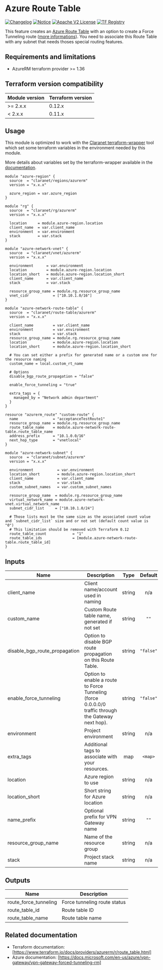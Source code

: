 # Azure Route Table
[![Changelog](https://img.shields.io/badge/changelog-release-green.svg)](CHANGELOG.md) [![Notice](https://img.shields.io/badge/notice-copyright-yellow.svg)](NOTICE) [![Apache V2 License](https://img.shields.io/badge/license-Apache%20V2-orange.svg)](LICENSE) [![TF Registry](https://img.shields.io/badge/terraform-registry-blue.svg)](https://registry.terraform.io/modules/claranet/route-table/azurerm/)

This feature creates an [Azure Route Table](https://docs.microsoft.com/en-us/azure/virtual-network/manage-route-table) 
with an option to create a Force Tunneling route ([more informations](https://docs.microsoft.com/en-us/azure/vpn-gateway/vpn-gateway-forced-tunneling-rm)).
You need to associate this Route Table with any subnet that needs thoses special routing features.

## Requirements and limitations
 * AzureRM terraform provider >= 1.36
 
## Terraform version compatibility

| Module version | Terraform version |
|----------------|-------------------|
| >= 2.x.x       | 0.12.x            |
| < 2.x.x        | 0.11.x            |

## Usage
This module is optimized to work with the [Claranet terraform-wrapper](https://github.com/claranet/terraform-wrapper) tool which set some terraform variables in the environment needed by this module.
 
More details about variables set by the terraform-wrapper available in the [documentation](https://github.com/claranet/terraform-wrapper#environment).

```hcl
module "azure-region" {
  source  = "claranet/regions/azurerm"
  version = "x.x.x"

  azure_region = var.azure_region
}

module "rg" {
  source  = "claranet/rg/azurerm"
  version = "x.x.x"

  location     = module.azure-region.location
  client_name  = var.client_name
  environment  = var.environment
  stack        = var.stack
}

module "azure-network-vnet" {
  source  = "claranet/vnet/azurerm"
  version = "x.x.x"

  environment      = var.environment
  location         = module.azure-region.location
  location_short   = module.azure-region.location_short
  client_name      = var.client_name
  stack            = var.stack

  resource_group_name = module.rg.resource_group_name
  vnet_cidr           = ["10.10.1.0/16"]
}

module "azure-network-route-table" {
  source  = "claranet/route-table/azurerm"
  version = "x.x.x"

  client_name         = var.client_name
  environment         = var.environment
  stack               = var.stack
  resource_group_name = module.rg.resource_group_name
  location            = module.azure-region.location
  location_short      = module.azure-region.location_short

  # You can set either a prefix for generated name or a custom one for the resource naming
  custom_name = local.custom_rt_name

  # Options
  disable_bgp_route_propagation = "false"

  enable_force_tunneling = "true"

  extra_tags = {
    managed_by = "Network admin department"
  }
}

resource "azurerm_route" "custom-route" {
  name                = "acceptanceTestRoute1"
  resource_group_name = module.rg.resource_group_name
  route_table_name    = module.azure-network-route-table.route_table_name
  address_prefix      = "10.1.0.0/16"
  next_hop_type       = "vnetlocal"
}

module "azure-network-subnet" {
  source  = "claranet/subnet/azurerm"
  version = "x.x.x"

  environment           = var.environment
  location_short        = module.azure-region.location_short
  client_name           = var.client_name
  stack                 = var.stack
  custom_subnet_names   = var.custom_subnet_names

  resource_group_name  = module.rg.resource_group_name
  virtual_network_name = module.azure-network-vnet.virtual_network_name
  subnet_cidr_list     = ["10.10.1.0/24"]

  # Those lists must be the same size as the associated count value and `subnet_cidr_list` size and or not set (default count value is "0")
  # This limitation should be removed with Terraform 0.12
  route_table_count            = "1"
  route_table_ids              = [module.azure-network-route-table.route_table_id]
}

```

## Inputs

| Name | Description | Type | Default | Required |
|------|-------------|:----:|:-----:|:-----:|
| client\_name | Client name/account used in naming | string | n/a | yes |
| custom\_name | Custom Route table name, generated if not set | string | `""` | no |
| disable\_bgp\_route\_propagation | Option to disable BGP route propagation on this Route Table. | string | `"false"` | no |
| enable\_force\_tunneling | Option to enable a route to Force Tunneling (force 0.0.0.0/0 traffic through the Gateway next hop). | string | `"false"` | no |
| environment | Project environment | string | n/a | yes |
| extra\_tags | Additional tags to associate with your resources. | map | `<map>` | no |
| location | Azure region to use | string | n/a | yes |
| location\_short | Short string for Azure location | string | n/a | yes |
| name\_prefix | Optional prefix for VPN Gateway name | string | `""` | no |
| resource\_group\_name | Name of the resource group | string | n/a | yes |
| stack | Project stack name | string | n/a | yes |

## Outputs

| Name | Description |
|------|-------------|
| route\_force\_tunneling | Force tunneling route status |
| route\_table\_id | Route table ID |
| route\_table\_name | Route table name |

## Related documentation

- Terraform documentation: [https://www.terraform.io/docs/providers/azurerm/r/route_table.html]
- Azure documentation: [https://docs.microsoft.com/en-us/azure/vpn-gateway/vpn-gateway-forced-tunneling-rm]
